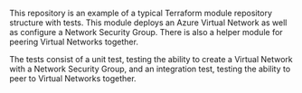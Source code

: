 This repository is an example of a typical Terraform module repository structure with tests. This module deploys an Azure Virtual Network as well as configure a Network Security Group. There is also a helper module for peering Virtual Networks together.

The tests consist of a unit test, testing the ability to create a Virtual Network with a Network Security Group, and an integration test, testing the ability to peer to Virtual Networks together. 